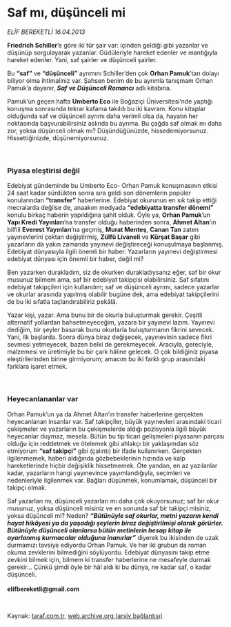 # Saf mı, düşünceli mi

*ELİF BEREKETLİ 16.04.2013*

<div class="yazi"><p><b>Friedrich Schiller</b>’e göre iki tür şair var: içinden geldiği gibi yazanlar ve düşünüp sorgulayarak yazanlar. Güdüleriyle hareket edenler ve mantığıyla hareket edenler. Yani, saf şairler ve düşünceli şairler.</p>
<p>Bu <b>“saf”</b> ve <b>“düşünceli”</b> ayrımını Schiller’den çok <b>Orhan Pamuk</b>’tan dolayı biliyor olma ihtimaliniz var. Şahsen benim de bu ayrımla tanışmam Orhan Pamuk’a dayanır, <b><i>Saf ve Düşünceli Romancı</i></b> adlı kitabına. </p>
<p>Pamuk’un geçen hafta <b>Umberto Eco</b> ile Boğaziçi Üniversitesi’nde yaptığı konuşma sonrasında tekrar kafama takıldı bu iki kavram. Konu kitaplar olduğunda saf ve düşünceli ayrımı daha verimli olsa da, hayatın her noktasında başvurabilirsiniz aslında bu ayrıma. Bu çağda saf olmak mı daha zor, yoksa düşünceli olmak mı? Düşündüğünüzde, hissedemiyorsunuz. Hissettiğinizde, düşünemiyorsunuz.<br/><br/><br/></p>
<h3>Piyasa eleştirisi değil</h3>
<p>Edebiyat gündeminde bu Umberto Eco- Orhan Pamuk konuşmasının etkisi 24 saat kadar sürdükten sonra sıra geldi son dönemlerin popüler konularından <b>“transfer”</b> haberlerine. Edebiyat okurunun en sık takip ettiği mecralarda değilse de, anaakım medyada <b>“edebiyatta transfer dönemi”</b> konulu birkaç haberin yapıldığına şahit olduk. Öyle ya, <b>Orhan Pamuk</b>’un <b>Yapı Kredi Yayınları</b>’na transfer olduğu haberinden sonra, <b>Ahmet Altan</b>’ın bilfiil <b>Everest Yayınları</b>’na geçmiş, <b>Murat Menteş</b>, <b>Canan Tan</b> zaten yayınevlerini çoktan değiştirmiş, <b>Zülfü Livaneli</b> ve <b>Kürşat Başar</b> gibi yazarların da yakın zamanda yayınevi değiştireceği konuşulmaya başlanmış. Edebiyat dünyasıyla ilgili önemli bir haber. Yazarların yayınevi değiştirmesi edebiyat dünyası için önemli bir haber, değil mi?</p>
<p>Ben yazarken durakladım, siz de okurken durakladıysanız eğer, saf bir okur musunuz bilmem ama, saf bir edebiyat takipçisi olabilirsiniz. Saf sıfatını edebiyat takipçileri için kullandım; saf ve düşünceli ayrımı, sadece yazarlar ve okurlar arasında yapılmış olabilir bugüne dek, ama edebiyat takipçilerini de bu iki sıfatla taçlandırabiliriz pekâlâ.</p>
<p>Yazar kişi, yazar. Ama bunu bir de okurla buluşturmak gerekir. Çeşitli alternatif yollardan bahsetmeyeceğim, yazara bir yayınevi lazım. Yayınevi dediğim, bir şeyler basarak bunu okurlarla buluşturmanın fikrini sevecek. Yani, ilk başlarda. Sonra dünya biraz değişecek, yayınevinin sadece fikri sevmesi yetmeyecek, bazen belki de gerekmeyecek. Aracıyla, gereciyle, malzemesi ve üretimiyle bu bir çark hâline gelecek. O çok bildiğiniz piyasa eleştirilerinden birine girmiyorum; amacım bu iki farklı grup arasındaki farklara işaret etmek.<br/><br/><br/></p>
<h3>Heyecanlananlar var</h3>
<p>Orhan Pamuk’un ya da Ahmet Altan’ın transfer haberlerine gerçekten heyecanlanan insanlar var. Saf takipçiler, büyük yayınevleri arasındaki ticari çekişmeler ve yazarların bu çekişmelerde aldığı pozisyonla ilgili büyük heyecanlar duymaz, mesela. Bütün bu tip ticari gelişmeleri piyasanın parçası olduğu için reddetmek ve ötelemek gibi ahlakçı bir yaklaşımdan söz etmiyorum <b>“saf takipçi”</b> gibi (çalıntı) bir ifade kullanırken. Gerçekten ilgilenmemek, haberi aldığında gözbebeklerinin hızında ve kalp hareketlerinde hiçbir değişiklik hissetmemek. Öte yandan, en az yazılanlar kadar, yazarların hangi yayınevince yayımlandığıyla, seçimleri ve nedenleriyle ilgilenmek var. Bağları düşünmek, konumlamak, düşünceli bir takipçi olmak.</p>
<p>Saf yazarları mı, düşünceli yazarları mı daha çok okuyorsunuz; saf bir okur musunuz, yoksa düşünceli misiniz ve en sonunda saf bir takipçi misiniz, yoksa düşünceli mi? Neden? <b><i>“Bütünüyle saf okurlar, metni yazarın kendi hayat hikâyesi ya da yaşadığı şeylerin biraz değiştirilmişi olarak görürler. Bütünüyle düşünceli olanlarsa bütün metinlerin hesap kitap ile ayarlanmış kurmacalar olduğuna inanırlar”</i></b> diyerek bu ikisinden de uzak durmamızı tavsiye ediyordu Orhan Pamuk. Ve her iki grubun da roman okuma zevklerini bilmediğini söylüyordu. Edebiyat dünyasını takip etme zevkini bilmek için, bilmem ki transfer haberlerine ne mesafeyle durmak gerekir... Çünkü şimdi öyle bir hâl aldı ki bu dünya, ne kadar saf, o kadar düşünceli.<br/><br/><b>elifbereketli@gmail.com</b></p>
<p> </p>
</div>

Kaynak: [taraf.com.tr](http://www.taraf.com.tr/elif-bereketli/makale-saf-mi-dusunceli-mi.htm), [web.archive.org (arşiv bağlantısı)](http://web.archive.org/web/20131107082956/http://www.taraf.com.tr/elif-bereketli/makale-saf-mi-dusunceli-mi.htm)
